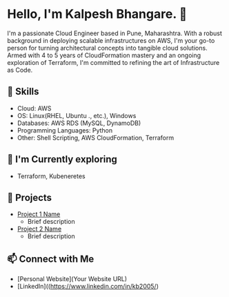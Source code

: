 # Hello, I'm Kalpesh Bhangare. 👋

I'm a passionate Cloud Engineer based in Pune, Maharashtra. With a robust background in deploying scalable infrastructures on AWS, I'm your go-to person for turning architectural concepts into tangible cloud solutions. Armed with 4 to 5 years of CloudFormation mastery and an ongoing exploration of Terraform, I'm committed to refining the art of Infrastructure as Code.

## 🔧 Skills
- Cloud: AWS
- OS: Linux(RHEL, Ubuntu ., etc.), Windows
- Databases: AWS RDS (MySQL, DynamoDB)
- Programming Languages: Python
- Other: Shell Scripting, AWS CloudFormation, Terraform


## 🌱 I'm Currently exploring
- Terraform, Kubeneretes

## 🚀 Projects
- [Project 1 Name](Link)
  - Brief description
- [Project 2 Name](Link)
  - Brief description

## 📫 Connect with Me
- [Personal Website](Your Website URL)
- [LinkedIn]((https://www.linkedin.com/in/kb2005/)

